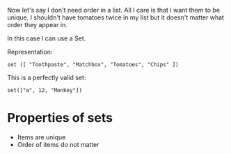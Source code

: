 Now let's say I don't need order in a list. All I care is that I want them to be unique. I shouldn't have tomatoes twice in my list but it doesn't matter what order they appear in.

In this case I can use a Set.

Representation:

`set ([ "Toothpaste", "Matchbox", "Tomatoes", "Chips" ])`

This is a perfectly valid set:

`set(["a", 12, "Monkey"])`

# Properties of sets

- Items are unique
- Order of items do not matter